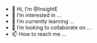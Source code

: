 - 👋 Hi, I’m @InsightE
- 👀 I’m interested in ...
- 🌱 I’m currently learning ...
- 💞️ I’m looking to collaborate on ...
- 📫 How to reach me ...

<!---
InsightE/InsightE is a ✨ special ✨ repository because its `README.md` (this file) appears on your GitHub profile.
You can click the Preview link to take a look at your changes.
--->
